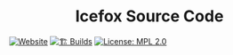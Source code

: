 <h1 align="center">Icefox Source Code</h1>

[![Website](https://img.shields.io/website?url=https://www.waterfox.net)](https://www.waterfox.net)
[![🏗 Builds](https://github.com/WaterfoxCo/Waterfox/actions/workflows/push.yml/badge.svg)](https://github.com/WaterfoxCo/Waterfox/actions/workflows/push.yml)
[![License: MPL 2.0](https://img.shields.io/badge/License-MPL_2.0-brightgreen.svg)](https://opensource.org/licenses/MPL-2.0)

